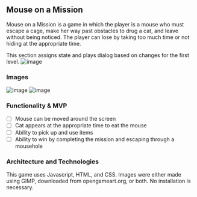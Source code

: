 ## Mouse on a Mission

Mouse on a Mission is a game in which the player is a mouse who must escape a cage, make her way past obstacles to drug a cat, and leave without being noticed. 
The player can lose by taking too much time or not hiding at the appropriate time.

This section assigns state and plays dialog based on changes for the first level.
![image](https://user-images.githubusercontent.com/72429572/119542031-f3763180-bd43-11eb-94d5-d821823bf4ee.png)

### Images
![image](https://user-images.githubusercontent.com/72429572/118575461-60ce0500-b73b-11eb-9525-3039e764e215.png)
![image](https://user-images.githubusercontent.com/72429572/118576545-970c8400-b73d-11eb-9ed1-10e2b686911d.png)

### Functionality & MVP

- [ ] Mouse can be moved around the screen
- [ ] Cat appears at the appropriate time to eat the mouse
- [ ] Ability to pick up and use items
- [ ] Ability to win by completing the mission and escaping through a mousehole

### Architecture and Technologies

This game uses Javascript, HTML, and CSS. Images were either made using GIMP, downloaded from opengameart.org, or both.
No installation is necessary.

